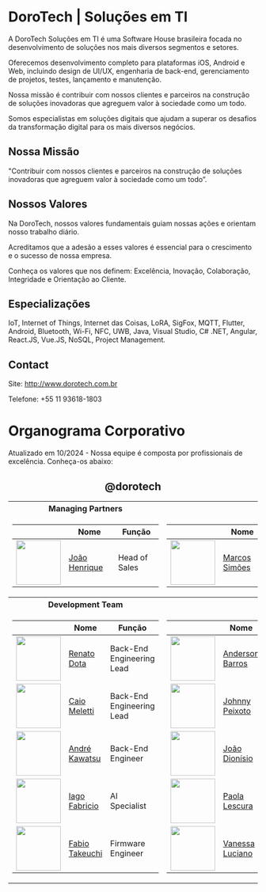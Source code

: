 # DoroTech | Soluções em TI

A DoroTech Soluções em TI é uma Software House brasileira focada no desenvolvimento de soluções nos mais diversos segmentos e setores.

Oferecemos desenvolvimento completo para plataformas iOS, Android e Web, incluindo design de UI/UX, engenharia de back-end, gerenciamento de projetos, testes, lançamento e manutenção.

Nossa missão é contribuir com nossos clientes e parceiros na construção de soluções inovadoras que agreguem valor à sociedade como um todo.

Somos especialistas em soluções digitais que ajudam a superar os desafios da transformação digital para os mais diversos negócios.

## Nossa Missão

"Contribuir com nossos clientes e parceiros na construção de soluções inovadoras que agreguem valor à sociedade como um todo”.

## Nossos Valores

Na DoroTech, nossos valores fundamentais guiam nossas ações e orientam nosso trabalho diário. 

Acreditamos que a adesão a esses valores é essencial para o crescimento e o sucesso de nossa empresa.

Conheça os valores que nos definem: Excelência, Inovação, Colaboração, Integridade e Orientação ao Cliente.

## Especializações

IoT, Internet of Things, Internet das Coisas, LoRA, SigFox, MQTT, Flutter, Android, Bluetooth, Wi-Fi, NFC, UWB, Java, Visual Studio, C# .NET, Angular, React.JS, Vue.JS, NoSQL, Project Management.

## Contact

Site: http://www.dorotech.com.br

Telefone: +55 11 93618-1803

# Organograma Corporativo

Atualizado em 10/2024 - Nossa equipe é composta por profissionais de excelência. Conheça-os abaixo:

<div align="center">
	
## @dorotech

<table>
<tr>
	<th>
		Managing Partners
	</th>
	<th></th>	
</tr>
  
<td>

| | Nome | Função |
| -------------- | ------------- | ------------- |
| <img src="https://avatars.githubusercontent.com/u/83249287?v=4" width="90"> | [João Henrique](https://github.com/Engjhony) |  Head of Sales |
</td>

<td>

| | Nome | Função |
| -------------- | ------------- | ------------- |
| <img src="https://avatars.githubusercontent.com/u/26862420?v=4" width="90"> | [Marcos Simões](https://github.com/marcospsimoes) |  Head of Delivery |

</td>

<tr>
	<th>
		Development Team		
	</th>
	<th></th>	
</tr>
  
<td>

| | Nome | Função |
| -------------- | ------------- | ------------- |
| <img src="https://avatars.githubusercontent.com/u/32839051?v=4" width="90"> | [Renato Dota](https://github.com/renatodota) |  Back-End Engineering Lead |
| <img src="https://avatars.githubusercontent.com/u/49731519?v=4" width="90"> | [Caio Meletti](https://github.com/caiomeletti) |  Back-End Engineering Lead |
| <img src="https://media.licdn.com/dms/image/C4D03AQEzFfqF1AmCSw/profile-displayphoto-shrink_800_800/0/1610230993863?e=2147483647&v=beta&t=A_ePkftirzufnh1PGyjA0IXcPIIViyXvXzWP5T_FHNM" width="90"> | [André Kawatsu](https://github.com/andredorotech) |  Back-End Engineer |
| <img src="https://encrypted-tbn0.gstatic.com/images?q=tbn:ANd9GcQMKrxYVBR3UihBPzJ3_XPmko3y3d4xzziVG4dMr33jV3C2dGkR3M3VSV89hTZwQCyQukI&usqp=CAU" width="90"> | [Iago Fabricio](https://github.com/iagofabricio) |  AI Specialist |
| <img src="https://media.licdn.com/dms/image/v2/C4E03AQFKA40vVGaB7w/profile-displayphoto-shrink_800_800/profile-displayphoto-shrink_800_800/0/1608805288173?e=1735171200&v=beta&t=TGbCLKfKlqFL3ZAmybYlPCwnuCCQCDTTj7QtF40fkOo" width="90"> | [Fabio Takeuchi](https://github.com/fakiot) |  Firmware Engineer |

</td>

<td>

| | Nome | Função |
| -------------- | ------------- | ------------- |
| <img src="https://avatars.githubusercontent.com/u/12089780?v=4" width="90"> | [Anderson Barros](https://github.com/anderson-tec12) |  Front-End Engineering Lead |
| <img src="https://avatars.githubusercontent.com/u/52277432?v=4" width="90"> | [Johnny Peixoto](https://github.com/johnnypeixoto) |  Front-End Engineer |
| <img src="https://avatars.githubusercontent.com/u/46010192?v=4" width="90"> | [João Dionísio](https://github.com/JBDionisio) |  Mobile App Specialist |
| <img src="https://media.licdn.com/dms/image/v2/D4D03AQFNdOoO4Zi6cg/profile-displayphoto-shrink_800_800/profile-displayphoto-shrink_800_800/0/1723657775297?e=1735171200&v=beta&t=a_gXN7W4zeB6Z6tYBakiXd_VHZ5kU7WRuFR9Y8-KGVI" width="90"> | [Paola Lescura](https://github.com/paolalescura) |  UI/UX Specialist |
| <img src="https://avatars.githubusercontent.com/u/87663503?v=4" width="90"> | [Vanessa Luciano](https://github.com/vanessaluciaano) |  QA Engineer |

</td>

</table>
</div>

